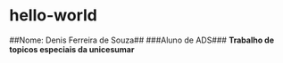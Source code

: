 # hello-world

##Nome: Denis Ferreira de Souza##
###Aluno de ADS###
**Trabalho de topicos especiais da unicesumar**

